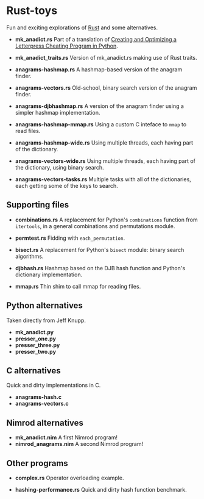 Rust-toys
=========

Fun and exciting explorations of [Rust](http://www.rust-lang.org) and some alternatives.

* **mk_anadict.rs** Part of a translation of [Creating and Optimizing a Letterpress Cheating Program in Python](http://www.jeffknupp.com/blog/2013/01/04/creating-and-optimizing-a-letterpress-cheating-program-in-python/).

* **mk_anadict_traits.rs** Version of mk_anadict.rs making use of Rust traits.

* **anagrams-hashmap.rs** A hashmap-based version of the anagram finder.

* **anagrams-vectors.rs** Old-school, binary search version of the anagram finder.

* **anagrams-djbhashmap.rs** A version of the anagram finder using a simpler hashmap implementation.

* **anagrams-hashmap-mmap.rs** Using a custom C inteface to `mmap` to read files.

* **anagrams-hashmap-wide.rs** Using multiple threads, each having part of the dictionary.

* **anagrams-vectors-wide.rs** Using multiple threads, each having part of the dictionary, using binary search.

* **anagrams-vectors-tasks.rs** Multiple tasks with all of the dictionaries, each getting some of the keys to search.

Supporting files
----------------

* **combinations.rs** A replacement for Python's `combinations` function from `itertools`, in a general combinations and permutations module.

* **permtest.rs** Fidding with `each_permutation`.

* **bisect.rs** A replacement for Python's `bisect` module: binary search algorithms.

* **djbhash.rs** Hashmap based on the DJB hash function and Python's dictionary implementation.

* **mmap.rs** Thin shim to call mmap for reading files.


Python alternatives
-------------------

Taken directly from Jeff Knupp.

* **mk_anadict.py**
* **presser_one.py**
* **presser_three.py**
* **presser_two.py**

C alternatives
--------------

Quick and dirty implementations in C.

* **anagrams-hash.c**
* **anagrams-vectors.c**

Nimrod alternatives
-------------------

* **mk_anadict.nim** A first Nimrod program!
* **nimrod_anagrams.nim** A second Nimrod program!


Other programs
--------------

* **complex.rs** Operator overloading example.

* **hashing-performance.rs** Quick and dirty hash function benchmark.
